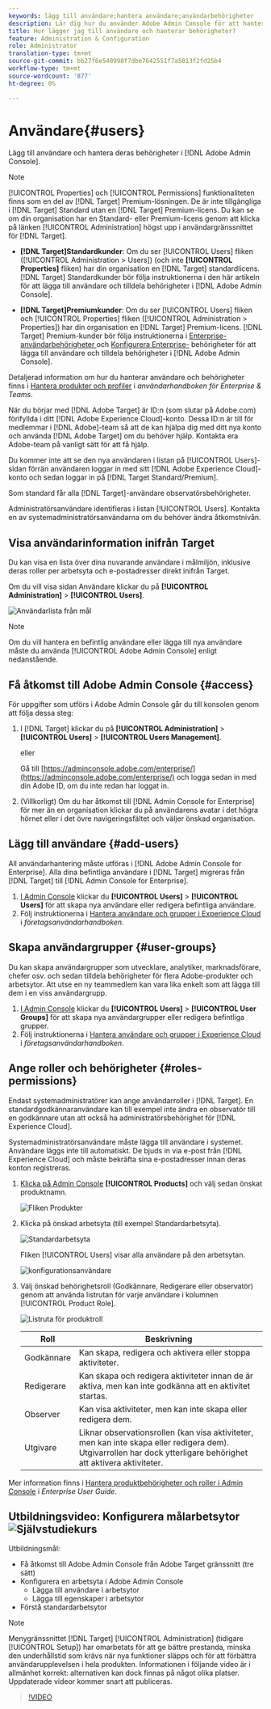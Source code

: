 ```yaml
---
keywords: lägg till användare;hantera användare;användarbehörigheter
description: Lär dig hur du använder Adobe Admin Console för att hantera användare och deras behörigheter och behörigheter i Adobe Target.
title: Hur lägger jag till användare och hanterar behörigheter?
feature: Administration & Configuration
role: Administrator
translation-type: tm+mt
source-git-commit: bb27f6e540998f7dbe7642551f7a5013f2fd25b4
workflow-type: tm+mt
source-wordcount: '877'
ht-degree: 0%

---
```



# Användare{#users}

Lägg till användare och hantera deras behörigheter i [!DNL Adobe Admin Console].

>[!NOTE]
>
>[!UICONTROL Properties] och  [!UICONTROL Permissions] funktionaliteten finns som en del av  [!DNL Target] Premium-lösningen. De är inte tillgängliga i [!DNL Target] Standard utan en [!DNL Target] Premium-licens.
>Du kan se om din organisation har en Standard- eller Premium-licens genom att klicka på länken [!UICONTROL Administration] högst upp i användargränssnittet för [!DNL Target].
>
>* **[!DNL Target]Standardkunder**: Om du ser  [!UICONTROL Users] fliken ([!UICONTROL Administration > Users]) (och inte  **[!UICONTROL Properties]** fliken) har din organisation en  [!DNL Target] standardlicens. [!DNL Target] Standardkunder bör följa instruktionerna i den här artikeln för att lägga till användare och tilldela behörigheter i  [!DNL Adobe Admin Console].
   >
   >
* **[!DNL Target]Premiumkunder**: Om du ser  [!UICONTROL Users] fliken och  [!UICONTROL Properties] fliken ([!UICONTROL Administration > Properties]) har din organisation en  [!DNL Target] Premium-licens. [!DNL Target] Premium-kunder bör följa instruktionerna i  [Enterprise-användarbehörigheter ](/help/administrating-target/c-user-management/property-channel/property-channel.md) och  [Konfigurera Enterprise-](/help/administrating-target/c-user-management/property-channel/properties-overview.md) behörigheter för att lägga till användare och tilldela behörigheter i  [!DNL Adobe Admin Console].
>
>
Detaljerad information om hur du hanterar användare och behörigheter finns i [Hantera produkter och profiler](https://helpx.adobe.com/enterprise/using/manage-products-and-profiles.html) i *användarhandboken för Enterprise &amp; Teams*.

När du börjar med [!DNL Adobe Target] är ID:n (som slutar på Adobe.com) förifyllda i ditt [!DNL Adobe Experience Cloud]-konto. Dessa ID:n är till för medlemmar i [!DNL Adobe]-team så att de kan hjälpa dig med ditt nya konto och använda [!DNL Adobe Target] om du behöver hjälp. Kontakta era Adobe-team på vanligt sätt för att få hjälp.

Du kommer inte att se den nya användaren i listan på [!UICONTROL Users]-sidan förrän användaren loggar in med sitt [!DNL Adobe Experience Cloud]-konto och sedan loggar in på [!DNL Target Standard/Premium].

Som standard får alla [!DNL Target]-användare observatörsbehörigheter.

Administratörsanvändare identifieras i listan [!UICONTROL Users]. Kontakta en av systemadministratörsanvändarna om du behöver ändra åtkomstnivån.

## Visa användarinformation inifrån Target

Du kan visa en lista över dina nuvarande användare i målmiljön, inklusive deras roller per arbetsyta och e-postadresser direkt inifrån Target.

Om du vill visa sidan Användare klickar du på **[!UICONTROL Administration]** > **[!UICONTROL Users]**.

![Användarlista från mål](/help/administrating-target/c-user-management/c-user-management/assets/user-list-target.png)

>[!NOTE]
>
>Om du vill hantera en befintlig användare eller lägga till nya användare måste du använda [!UICONTROL Adobe Admin Console] enligt nedanstående.

## Få åtkomst till Adobe Admin Console {#access}

För uppgifter som utförs i Adobe Admin Console går du till konsolen genom att följa dessa steg:

1. I [!DNL Target] klickar du på **[!UICONTROL Administration]** > **[!UICONTROL Users]** > **[!UICONTROL Users Management]**.

   eller

   Gå till [https://adminconsole.adobe.com/enterprise/](https://adminconsole.adobe.com/enterprise/) och logga sedan in med din Adobe ID, om du inte redan har loggat in.

1. (Villkorligt) Om du har åtkomst till [!DNL Admin Console for Enterprise] för mer än en organisation klickar du på användarens avatar i det högra hörnet eller i det övre navigeringsfältet och väljer önskad organisation.

## Lägg till användare {#add-users}

All användarhantering måste utföras i [!DNL Adobe Admin Console for Enterprise]. Alla dina befintliga användare i [!DNL Target] migreras från [!DNL Target] till [!DNL Admin Console for Enterprise].

1. [I Admin Console](/help/administrating-target/c-user-management/c-user-management/user-management.md#section_79796E0227D048F59BAE0AB02E544EBE) klickar du  **[!UICONTROL Users]** >  **[!UICONTROL Users]** för att skapa nya användare eller redigera befintliga användare.
1. Följ instruktionerna i [Hantera användare och grupper i Experience Cloud](https://helpx.adobe.com/enterprise/help/users.html) i *företagsanvändarhandboken*.

## Skapa användargrupper {#user-groups}

Du kan skapa användargrupper som utvecklare, analytiker, marknadsförare, chefer osv. och sedan tilldela behörigheter för flera Adobe-produkter och arbetsytor. Att utse en ny teammedlem kan vara lika enkelt som att lägga till dem i en viss användargrupp.

1. [I Admin Console](/help/administrating-target/c-user-management/c-user-management/user-management.md#section_79796E0227D048F59BAE0AB02E544EBE) klickar du  **[!UICONTROL Users]** >  **[!UICONTROL User Groups]** för att skapa nya användargrupper eller redigera befintliga grupper.
1. Följ instruktionerna i [Hantera användare och grupper i Experience Cloud](https://helpx.adobe.com/enterprise/help/users.html) i *företagsanvändarhandboken*.

## Ange roller och behörigheter {#roles-permissions}

Endast systemadministratörer kan ange användarroller i [!DNL Target]. En standardgodkännaranvändare kan till exempel inte ändra en observatör till en godkännare utan att också ha administratörsbehörighet för [!DNL Experience Cloud].

Systemadministratörsanvändare måste lägga till användare i systemet. Användare läggs inte till automatiskt. De bjuds in via e-post från [!DNL Experience Cloud] och måste bekräfta sina e-postadresser innan deras konton registreras.

1. [Klicka på Admin Console](/help/administrating-target/c-user-management/c-user-management/user-management.md#section_79796E0227D048F59BAE0AB02E544EBE)  **[!UICONTROL Products]** och välj sedan önskat produktnamn.

   ![Fliken Produkter](/help/administrating-target/c-user-management/c-user-management/assets/workspace-publisher.png)

1. Klicka på önskad arbetsyta (till exempel Standardarbetsyta).

   ![Standardarbetsyta](/help/administrating-target/c-user-management/c-user-management/assets/default-workspace-new.png)

   Fliken [!UICONTROL Users] visar alla användare på den arbetsytan.

   ![konfigurationsanvändare](/help/administrating-target/c-user-management/c-user-management/assets/configuration_users-new-publisher.png)

1. Välj önskad behörighetsroll (Godkännare, Redigerare eller observatör) genom att använda listrutan för varje användare i kolumnen [!UICONTROL Product Role].

   ![Listruta för produktroll](/help/administrating-target/c-user-management/c-user-management/assets/product-role-new.png)

   | Roll | Beskrivning |
   |--- |--- |
   | Godkännare | Kan skapa, redigera och aktivera eller stoppa aktiviteter. |
   | Redigerare | Kan skapa och redigera aktiviteter innan de är aktiva, men kan inte godkänna att en aktivitet startas. |
   | Observer | Kan visa aktiviteter, men kan inte skapa eller redigera dem. |
   | Utgivare | Liknar observationsrollen (kan visa aktiviteter, men kan inte skapa eller redigera dem). Utgivarrollen har dock ytterligare behörighet att aktivera aktiviteter. |

Mer information finns i [Hantera produktbehörigheter och roller i Admin Console](https://helpx.adobe.com/enterprise/help/manage-permissions-and-roles.html) i *Enterprise User Guide*.

## Utbildningsvideo: Konfigurera målarbetsytor ![Självstudiekurs](/help/assets/tutorial.png)

Utbildningsmål:

* Få åtkomst till Adobe Admin Console från Adobe Target gränssnitt (tre sätt)
* Konfigurera en arbetsyta i Adobe Admin Console
   * Lägga till användare i arbetsytor
   * Lägga till egenskaper i arbetsytor
* Förstå standardarbetsytor

>[!NOTE]
>
>Menygränssnittet [!DNL Target] [!UICONTROL Administration] (tidigare [!UICONTROL Setup]) har omarbetats för att ge bättre prestanda, minska den underhållstid som krävs när nya funktioner släpps och för att förbättra användarupplevelsen i hela produkten. Informationen i följande video är i allmänhet korrekt: alternativen kan dock finnas på något olika platser. Uppdaterade videor kommer snart att publiceras.

>[!VIDEO](https://video.tv.adobe.com/v/19463/)
